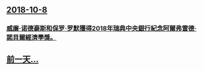 ## [2018-10-8](/zh/news/2018/10/8/index.md)

### [威廉·诺德豪斯和保罗·罗默獲得2018年瑞典中央銀行紀念阿爾弗雷德·諾貝爾經濟學獎。 ](/zh/news/2018/10/8/威廉-诺德豪斯和保罗-罗默獲得2018年瑞典中央銀行紀念阿爾弗雷德-諾貝爾經濟學獎.md)
## [前一天...](/zh/news/2018/10/7/index.md)

